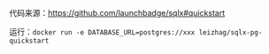 代码来源：https://github.com/launchbadge/sqlx#quickstart

运行：`docker run -e DATABASE_URL=postgres://xxx leizhag/sqlx-pg-quickstart`
